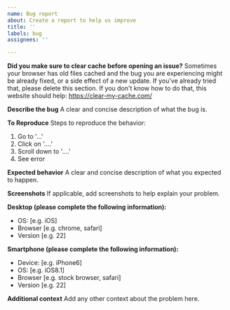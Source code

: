 ```yaml
---
name: Bug report
about: Create a report to help us improve
title: ''
labels: bug
assignees: ''

---
```


**Did you make sure to clear cache before opening an issue?**
Sometimes your browser has old files cached and the bug you are experiencing might be already fixed, or a side effect of a new update. If you've already tried that, please delete this section. If you don't know how to do that, this website should help: https://clear-my-cache.com/


**Describe the bug**
A clear and concise description of what the bug is.

**To Reproduce**
Steps to reproduce the behavior:
1. Go to '...'
2. Click on '....'
3. Scroll down to '....'
4. See error

**Expected behavior**
A clear and concise description of what you expected to happen.

**Screenshots**
If applicable, add screenshots to help explain your problem.

**Desktop (please complete the following information):**
 - OS: [e.g. iOS]
 - Browser [e.g. chrome, safari]
 - Version [e.g. 22]

**Smartphone (please complete the following information):**
 - Device: [e.g. iPhone6]
 - OS: [e.g. iOS8.1]
 - Browser [e.g. stock browser, safari]
 - Version [e.g. 22]

**Additional context**
Add any other context about the problem here.
